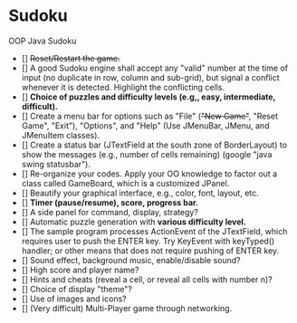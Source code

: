 # Sudoku
OOP Java Sudoku

- [] ~~Reset/Restart the game.~~
- [] A good Sudoku engine shall accept any "valid" number at the time of input (no duplicate in row, column and sub-grid), but signal a conflict whenever it is detected. Highlight the conflicting cells.
- [] **Choice of puzzles and difficulty levels (e.g,, easy, intermediate, difficult).**
- [] Create a menu bar for options such as "File" (~~"New Game"~~, "Reset Game", "Exit"), "Options", and "Help" (Use JMenuBar, JMenu, and JMenuItem classes).
- [] Create a status bar (JTextField at the south zone of BorderLayout) to show the messages (e.g., number of cells remaining) (google "java swing statusbar").
- [] Re-organize your codes. Apply your OO knowledge to factor out a class called GameBoard, which is a customized JPanel.
- [] Beautify your graphical interface, e.g., color, font, layout, etc.
- [] **Timer (pause/resume), score, progress bar.**
- [] A side panel for command, display, strategy?
- [] Automatic puzzle generation with **various difficulty level.**
- [] The sample program processes ActionEvent of the JTextField, which requires user to push the ENTER key. Try KeyEvent with keyTyped() handler; or other means that does not require pushing of ENTER key.
- [] Sound effect, background music, enable/disable sound?
- [] High score and player name?
- [] Hints and cheats (reveal a cell, or reveal all cells with number n)?
- [] Choice of display "theme"?
- [] Use of images and icons?
- [] (Very difficult) Multi-Player game through networking.
